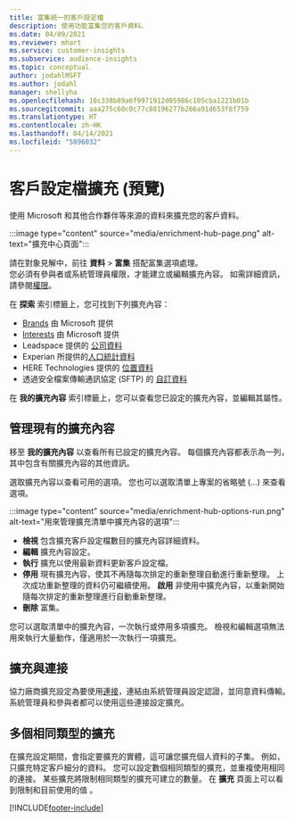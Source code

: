 ```yaml
---
title: 富集統一的客戶設定檔
description: 使用功能富集您的客戶資料。
ms.date: 04/09/2021
ms.reviewer: mhart
ms.service: customer-insights
ms.subservice: audience-insights
ms.topic: conceptual
author: jodahlMSFT
ms.author: jodahl
manager: shellyha
ms.openlocfilehash: 10c338b89a6f9971912d05986c105cba1221b01b
ms.sourcegitcommit: aaa275c60c0c77c88196277b266a91d653f8f759
ms.translationtype: HT
ms.contentlocale: zh-HK
ms.lasthandoff: 04/14/2021
ms.locfileid: "5896032"
---
```

# <a name="enrichment-for-customer-profiles-preview"></a>客戶設定檔擴充 (預覽)

使用 Microsoft 和其他合作夥伴等來源的資料來擴充您的客戶資料。

:::image type="content" source="media/enrichment-hub-page.png" alt-text="擴充中心頁面":::

請在對象見解中，前往 **資料** > **富集** 搭配富集選項處理。    
您必須有參與者或系統管理員權限，才能建立或編輯擴充內容。 如需詳細資訊，請參閱[權限](permissions.md)。

在 **探索** 索引標籤上，您可找到下列擴充內容：

- [Brands](enrichment-microsoft.md) 由 Microsoft 提供
- [Interests](enrichment-microsoft.md) 由 Microsoft 提供
- Leadspace 提供的 [公司資料](enrichment-leadspace.md)
- Experian 所提供的[人口統計資料](enrichment-experian.md)
- HERE Technologies 提供的 [位置資料](enrichment-here.md)
- 透過安全檔案傳輸通訊協定 (SFTP) 的 [自訂資料](enrichment-SFTP-custom-import.md)

在 **我的擴充內容** 索引標籤上，您可以查看您已設定的擴充內容，並編輯其屬性。

## <a name="manage-existing-enrichments"></a>管理現有的擴充內容

移至 **我的擴充內容** 以查看所有已設定的擴充內容。 每個擴充內容都表示為一列，其中包含有關擴充內容的其他資訊。

選取擴充內容以查看可用的選項。 您也可以選取清單上專案的省略號 (...) 來查看選項。

:::image type="content" source="media/enrichment-hub-options-run.png" alt-text="用來管理擴充清單中擴充內容的選項":::

- **檢視** 包含擴充客戶設定檔數目的擴充內容詳細資料。
- **編輯** 擴充內容設定。
- **執行** 擴充以使用最新資料更新客戶設定檔。
- **停用** 現有擴充內容，使其不再隨每次排定的重新整理自動進行重新整理。 上次成功重新整理的資料仍可繼續使用。 **啟用** 非使用中擴充內容，以重新開始隨每次排定的重新整理進行自動重新整理。
- **刪除** 富集。

您可以選取清單中的擴充內容，一次執行或停用多項擴充。 檢視和編輯選項無法用來執行大量動作，僅適用於一次執行一項擴充。

## <a name="enrichments-and-connections"></a>擴充與連接

協力廠商擴充設定為要使用[連接](connections.md)，連結由系統管理員設定認證，並同意資料傳輸。 系統管理員和參與者都可以使用這些連接設定擴充。  

## <a name="multiple-enrichments-of-the-same-type"></a>多個相同類型的擴充

在擴充設定期間，會指定要擴充的實體，這可讓您擴充個人資料的子集。 例如，只擴充特定客戶細分的資料。 您可以設定數個相同類型的擴充，並重複使用相同的連接。 某些擴充將限制相同類型的擴充可建立的數量。 在 **擴充** 頁面上可以看到限制和目前使用的值 。

[!INCLUDE[footer-include](../includes/footer-banner.md)]
